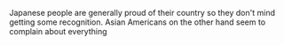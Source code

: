 Japanese people are generally proud of their country so they don't mind getting some recognition. Asian Americans on the other hand seem to complain about everything
